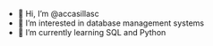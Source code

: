 - 👋 Hi, I’m @accasillasc
- 👀 I’m interested in database management systems
- 🌱 I’m currently learning SQL and Python


<!---
accasillasc/accasillasc is a ✨ special ✨ repository because its `README.md` (this file) appears on your GitHub profile.
You can click the Preview link to take a look at your changes.
--->
